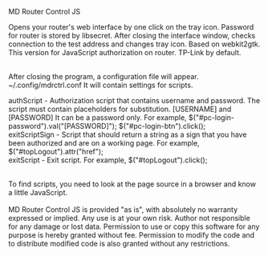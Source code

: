 MD Router Control JS

Opens your router's web interface by one click on the tray icon.
Password for router is stored by libsecret. 
After closing the interface window, checks connection to the test address and changes tray icon. 
Based on webkit2gtk. This version for JavaScript authorization on router. TP-Link by default. 

<br>
After closing the program, a configuration file will appear. ~/.config/mdrctrl.conf
It will contain settings for scripts.

authScript - Authorization script that contains username and password.
The script must contain placeholders for substitution. [USERNAME] and [PASSWORD]
It can be a password only.
For example, $("#pc-login-password").val("[PASSWORD]"); $("#pc-login-btn").click();
<br>
exitScriptSign - Script that should return a string as a sign that you have been authorized and are on a working page.
For example, $("#topLogout").attr("href");
<br>
exitScript - Exit script.
For example, $("#topLogout").click();

<br>
To find scripts, you need to look at the page source in a browser and know a little JavaScript.

<br>
<br>
MD Router Control JS is provided "as is", with absolutely no warranty expressed or implied. 
Any use is at your own risk. Author not responsible for any damage or lost data.
Permission to use or copy this software for any purpose is hereby granted without fee. 
Permission to modify the code and to distribute modified code is also granted without 
any restrictions.
